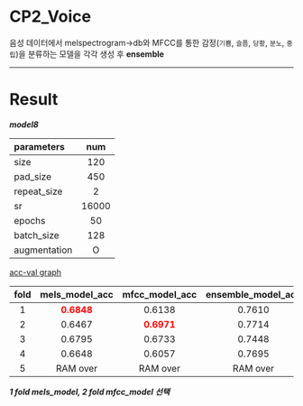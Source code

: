 # CP2_Voice

음성 데이터에서 melspectrogram->db와 MFCC를 통한 감정(`기쁨`, `슬픔`, `당황`, `분노`, `중립`)을 분류하는 모델을 각각 생성 후 **ensemble**

---
# Result
***model8*** 

|parameters|num|
|:------|:----:|
|size|120|
|pad_size|450|
|repeat_size|2|
|sr|16000|
|epochs|50|
|batch_size|128|
|augmentation|O|

[acc-val graph](https://wandb.ai/2hg/cp2/reports/accuracy-val_accuracy-22-10-03-22-57-16---VmlldzoyNzMzMzA1?accessToken=er82d350o8gs4qwkj5oyplhx3vgf9x3gicnmpsfhol8igytpytedja1lmzxfg1ro)

|fold|mels_model_acc|mfcc_model_acc|ensemble_model_acc|
|:--:|:----:|:----:|:----:|
|1|<span style="color:red">**0.6848**</span>|0.6138|0.7610|
|2|0.6467|<span style="color:red">**0.6971**</span>|0.7714|
|3|0.6795|0.6733|0.7448|
|4|0.6648|0.6057|0.7695|
|5|RAM over|RAM over|RAM over|

***1 fold mels_model, 2 fold mfcc_model 선택***
